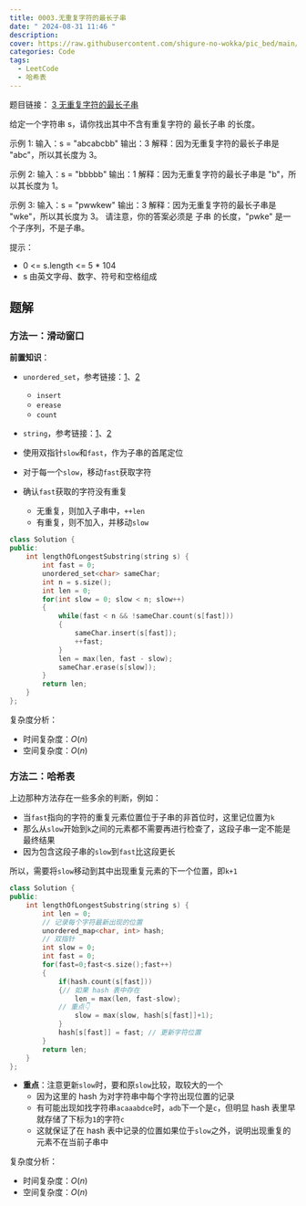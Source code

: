 ```yaml
---
title: 0003.无重复字符的最长子串
date: " 2024-08-31 11:46 "
description: 
cover: https://raw.githubusercontent.com/shigure-no-wokka/pic_bed/main/imgs/family_code.jpg
categories: Code
tags:
  - LeetCode
  - 哈希表
---
```


题目链接： [3 无重复字符的最长子串](https://leetcode.cn/problems/longest-substring-without-repeating-characters/)

给定一个字符串 s，请你找出其中不含有重复字符的 最长子串 的长度。

示例 1:
输入：s = "abcabcbb"
输出：3 
解释：因为无重复字符的最长子串是 "abc"，所以其长度为 3。

示例 2:
输入：s = "bbbbb"
输出：1
解释：因为无重复字符的最长子串是 "b"，所以其长度为 1。

示例 3:
输入：s = "pwwkew"
输出：3
解释：因为无重复字符的最长子串是 "wke"，所以其长度为 3。
     请注意，你的答案必须是 子串 的长度，"pwke" 是一个子序列，不是子串。
 
提示：
- 0 <= s.length <= 5 * 104
- s 由英文字母、数字、符号和空格组成

<!--more-->

## 题解

### 方法一：滑动窗口

**前置知识**：
- `unordered_set`，参考链接：[1](https://en.cppreference.com/w/cpp/container/unordered_set)、[2](https://www.cnblogs.com/JCpeng/p/15227986.html)
  - `insert`
  - `erease`
  - `count`
- `string`，参考链接：[1](https://en.cppreference.com/w/cpp/string)、[2](https://www.jianshu.com/p/c86d38db63ce)



- 使用双指针`slow`和`fast`，作为子串的首尾定位
- 对于每一个`slow`，移动`fast`获取字符
- 确认`fast`获取的字符没有重复
  - 无重复，则加入子串中，`++len`
  - 有重复，则不加入，并移动`slow`

```cpp
class Solution {
public:
    int lengthOfLongestSubstring(string s) {
        int fast = 0;
        unordered_set<char> sameChar;
        int n = s.size();
        int len = 0;
        for(int slow = 0; slow < n; slow++)
        {
            while(fast < n && !sameChar.count(s[fast]))
            {
                sameChar.insert(s[fast]);
                ++fast;
            }
            len = max(len, fast - slow);
            sameChar.erase(s[slow]);
        }
        return len;
    }
};
```

复杂度分析：
- 时间复杂度：$O(n)$
- 空间复杂度：$O(n)$


### 方法二：哈希表

上边那种方法存在一些多余的判断，例如：
- 当`fast`指向的字符的重复元素位置位于子串的非首位时，这里记位置为`k`
- 那么从`slow`开始到`k`之间的元素都不需要再进行检查了，这段子串一定不能是最终结果
- 因为包含这段子串的`slow`到`fast`比这段更长

所以，需要将`slow`移动到其中出现重复元素的下一个位置，即`k+1`

```cpp
class Solution {
public:
    int lengthOfLongestSubstring(string s) {
        int len = 0;
        // 记录每个字符最新出现的位置
        unordered_map<char, int> hash;
        // 双指针
        int slow = 0;
        int fast = 0;
        for(fast=0;fast<s.size();fast++)
        {
            if(hash.count(s[fast]))
            {// 如果 hash 表中存在
                len = max(len, fast-slow);
            // 重点👇
                slow = max(slow, hash[s[fast]]+1);
            }
            hash[s[fast]] = fast; // 更新字符位置
        }
        return len;
    }
};
```

- **重点**：注意更新`slow`时，要和原`slow`比较，取较大的一个
  - 因为这里的 hash 为对字符串中每个字符出现位置的记录
  - 有可能出现如找字符串`acaaabdce`时，`adb`下一个是`c`，但明显 hash 表里早就存储了下标为`1`的字符`c`
  - 这就保证了在 hash 表中记录的位置如果位于`slow`之外，说明出现重复的元素不在当前子串中

复杂度分析：
- 时间复杂度：$O(n)$
- 空间复杂度：$O(n)$

